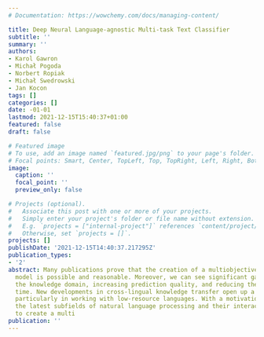 ```yaml
---
# Documentation: https://wowchemy.com/docs/managing-content/

title: Deep Neural Language-agnostic Multi-task Text Classifier
subtitle: ''
summary: ''
authors:
- Karol Gawron
- Michał Pogoda
- Norbert Ropiak
- Michał Swedrowski
- Jan Kocon
tags: []
categories: []
date: -01-01
lastmod: 2021-12-15T15:40:37+01:00
featured: false
draft: false

# Featured image
# To use, add an image named `featured.jpg/png` to your page's folder.
# Focal points: Smart, Center, TopLeft, Top, TopRight, Left, Right, BottomLeft, Bottom, BottomRight.
image:
  caption: ''
  focal_point: ''
  preview_only: false

# Projects (optional).
#   Associate this post with one or more of your projects.
#   Simply enter your project's folder or file name without extension.
#   E.g. `projects = ["internal-project"]` references `content/project/deep-learning/index.md`.
#   Otherwise, set `projects = []`.
projects: []
publishDate: '2021-12-15T14:40:37.217295Z'
publication_types:
- '2'
abstract: Many publications prove that the creation of a multiobjective machine learning
  model is possible and reasonable. Moreover, we can see significant gains in expanding
  the knowledge domain, increasing prediction quality, and reducing the inference
  time. New developments in cross-lingual knowledge transfer open up a range of possibilities,
  particularly in working with low-resource languages. With a motivation to explore
  the latest subfields of natural language processing and their interactions, we decided
  to create a multi
publication: ''
---
```

